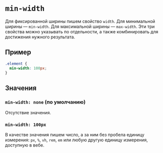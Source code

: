 # `min-width`

Для фиксированной ширины пишем свойство `width`. Для минимальной ширины — `min-width`. Для максимальной ширины — `max-width`. Эти три свойства можно указывать по отдельности, а также комбинировать для достижения нужного результата.

## Пример

```css
.element {
  min-width: 100px;
}
```

## Значения

### `min-width: none` (по умолчанию)

Отсутствие значения.

### `min-width: 100px`

В качестве значения пишем число, а за ним без пробела единицу измерения: `px`, `%`, `vh`, `rem`, `em` или любую другую единицу измерения, доступную в вебе.
